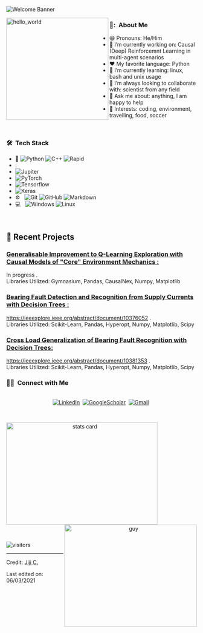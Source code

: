 ![Welcome Banner](banner.gif)


<img align="left" height="270px" alt="hello_world" src="pic.png" />

<h3> 👨: &nbsp;About Me </h3>

- 😄 Pronouns: He/Him 
- 🔭 I’m currently working on: Causal (Deep) Reinforcemnt Learning in multi-agent scenarios
- :heart: My favorite language: Python
- 🌱 I’m currently learning: linux, bash and unix usage
- 👯 I’m always looking to collaborate with: scientist from any field
- 💬 Ask me about: anything, I am happy to help
- 💜 Interests: coding, environment, travelling, food, soccer

<br/>

<h3> 🛠 &nbsp;Tech Stack</h3>

- :space_invader:
  ![Python](https://img.shields.io/badge/Python-14354C?style=for-the-badge&logo=python&logoColor=white)
  ![C++](https://img.shields.io/badge/C++-00599C?style=flat-square&logo=C%2B%2B&logoColor=white) 
  ![Rapid](https://img.shields.io/badge/Rapid-0055DA.svg?style=for-the-badge&logo=Rapid&logoColor=white)
- :
- ![Jupiter](https://img.shields.io/badge/Jupyter-F37626.svg?style=for-the-badge&logo=Jupyter&logoColor=white)
- ![PyTorch](https://img.shields.io/badge/PyTorch-EE4C2C.svg?style=for-the-badge&logo=PyTorch&logoColor=white)
- ![Tensorflow](https://img.shields.io/badge/TensorFlow-FF6F00.svg?style=for-the-badge&logo=TensorFlow&logoColor=white)
- ![Keras](https://img.shields.io/badge/Keras-D00000.svg?style=for-the-badge&logo=Keras&logoColor=white)
- ⚙️ &nbsp;
  ![Git](https://img.shields.io/badge/Git-F05032?style=for-the-badge&logo=git&logoColor=white)
  ![GitHub](https://img.shields.io/badge/GitHub-100000?style=for-the-badge&logo=github&logoColor=white)
  ![Markdown](https://img.shields.io/badge/Markdown-000000?style=for-the-badge&logo=markdown&logoColor=white)
- 💻 &nbsp;
  ![Windows](https://img.shields.io/badge/Windows-0078D6?style=for-the-badge&logo=windows&logoColor=white)
  ![Linux]([https://img.shields.io/badge/iOS-000000?style=for-the-badge&logo=ios&logoColor=white](https://img.shields.io/badge/-Linux-grey?logo=linux))


<br/>

<p>

## 📝 Recent Projects
### [Generalisable Improvement to Q-Learning Exploration with Causal Models of "Core" Environment Mechanics : ](https://github.com/Giovannibriglia/AgentGroup_CausalRL)<br>
In progress . <br>
Libraries Utilized: Gymnasium, Pandas, CausalNex, Numpy, Matplotlib

### [ Bearing Fault Detection and Recognition from Supply Currents with Decision Trees : ](https://github.com/Giovannibriglia/Bearing-fault-detection-and-recognition-from-supply-currents-with-decision-trees)<br>
https://ieeexplore.ieee.org/abstract/document/10376052 . <br>
Libraries Utilized: Scikit-Learn, Pandas, Hyperopt, Numpy, Matplotlib, Scipy


### [ Cross Load Generalization of Bearing Fault Recognition with Decision Trees: ](https://github.com/Giovannibriglia/Cross-Load-Generalization-of-Bearing-Fault-Recognition-with-Decision-Trees)<br>
https://ieeexplore.ieee.org/abstract/document/10381353 .<br>
Libraries Utilized: Scikit-Learn, Pandas, Hyperopt, Numpy, Matplotlib, Scipy

</p>


<h3> 🤝🏻 &nbsp;Connect with Me </h3> 

<p align="center">
<br>
<a href="https://www.linkedin.com/in/giovanni-briglia-929a20200/"><img src="https://img.shields.io/badge/linkedin-%230077B5.svg?&style=for-the-badge&logo=linkedin&logoColor=white" alt="LinkedIn" /></a>&nbsp;
<a href="https://scholar.google.it/citations?user=p9e44eoAAAAJ&hl=it"><img src="https://img.shields.io/badge/Google%20Scholar-4285F4.svg?style=for-the-badge&logo=Google-Scholar&logoColor=white" alt="GoogleScholar" /></a>&nbsp;
<a href="mailto:giovannibriglia@gmail.com?subject=Hola%20Jiji"><img src="https://img.shields.io/badge/gmail-%23D14836.svg?&style=for-the-badge&logo=gmail&logoColor=white" alt="Gmail"/></a>&nbsp;
<!--<a href="https://Giovannibriglia.github.io/"><img alt="Website" src="https://img.shields.io/website?style=for-the-badge&up_message=portfolio&url=https%3A%2F%2Fkkvanonymous.github.io%2F"></a>-->
</p>


<br/> 
<p>

<a align= "center" href="https://github.com/dataonatangent">
  <img alt= "stats card" height="270px" width="400" src="https://github-readme-stats.vercel.app/api?username=dataonatangent&theme=cobalt&show_icons=true&count_private=true" />
  <img align="right" height="270px" alt="guy" width="350" src="https://i.pinimg.com/originals/e4/26/70/e426702edf874b181aced1e2fa5c6cde.gif" /> </a>

</p>
<br/>

<p>
    <img align="center" alt="visitors" src="https://gpvc.arturio.dev/dataonatangent"/>
</p>

-----
Credit: [Jiji C.](https://github.com/DataOnATangent)

Last edited on: 06/03/2021
